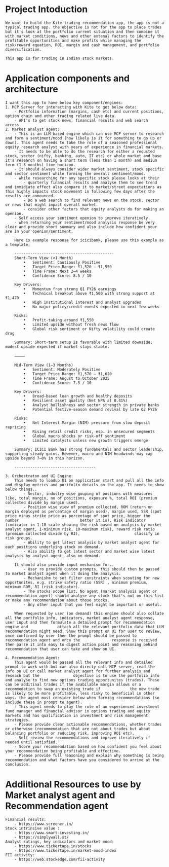 # Project Intoduction
    We want to build the Kite trading recommendation app, the app is not a typical trading app. the objective is not for the app to place trades but it's look at the portfolio current situation and then combine it with market conditions, news and other extenal factors to identify the profitable opportunities and make profits while managing the risk/reward equation, ROI, margin and cash management, and portfolio diversification.

    This app is for trading in Indian stock markets.


# Application components and architecture
    I want this app to have below key component/engines:
    1. MCP Server for interacting with Kite to get below data:
        - Portfolio information (margins, cash etc) and current positions, option chain and other trading related live data.
        - API's to get stock news, financial results and web search access.
    2. Market analyst agent: 
        - This is an LLM based engine which can use MCP server to research and form a sentiment/mood (how likely is it for something to go up or down). This agent needs to take the role of a seasoned professional equity research analyst with years of experience in financial markets.
        - It needs to be able to do the research for either a requsted stock, sector (nifty, banking, auto, IT etc) or whole market and base it's research on having a short term (less than 1 month) and medium term (1-3 months) time horizon. 
        - It should always consider wider market sentiment, stock specific and sector sentiment while forming the overall sentiment/mood.
        - while researching for any specific stock please looks at their
            - quarterly financial results and analyse them to see trend and immidiate effect also compare it to market/street expectations as this highly impacts stock movement in following few days after the results are announced. 
            - Do a web search to find relevant news on the stock, sector or news that might impact overall market.
            - consider other factors that equity analysts do for making an openion.
        - Self access your sentiment openion to improve iteratively. 
        - when returning your sentiment/mood analysis response be very clear and provide short summary and also include how confident your are in your openion/sentiment. 
        
        Here is example response for icicibank, please use this example as a template:

        --------------------------------------------
        Short-Term View (<1 Month)
            •	Sentiment: Cautiously Positive
            •	Target Price Range: ₹1,520 – ₹1,550
            •	Time Frame: Next 2–4 weeks
            •	Confidence Score: 8.5 / 10

        Key Drivers:
            •	Momentum from strong Q1 FY26 earnings
            •	Technical breakout above ₹1,500 with strong support at ₹1,470
            •	High institutional interest and analyst upgrades
            •	No major policy/credit events expected in next few weeks

        Risks:
            •	Profit-taking around ₹1,550
            •	Limited upside without fresh news flow
            •	Global risk sentiment or Nifty volatility could create drag

        Summary: Short-term setup is favorable with limited downside; modest upside expected if market stays stable.

        ⸻

        Mid-Term View (1–3 Months)
            •	Sentiment: Moderately Positive
            •	Target Price Range: ₹1,570 – ₹1,620
            •	Time Frame: August to October 2025
            •	Confidence Score: 7.5 / 10

        Key Drivers:
            •	Broad-based loan growth and healthy deposits
            •	Resilient asset quality (Net NPA at 0.41%)
            •	Analyst bullishness and sector strength in private banks
            •	Potential festive-season demand revival by late Q2 FY26

        Risks:
            •	Net Interest Margin (NIM) pressure from slow deposit repricing
            •	Rising retail credit risks, esp. in unsecured segments
            •	Global macro shocks or risk-off sentiment
            •	Limited catalysts unless new growth triggers emerge

        Summary: ICICI Bank has strong fundamentals and sector leadership, supporting steady gains. However, macro and NIM headwinds may cap upside beyond 7–8% in this horizon.
                
        ------------------------------------
    
    3. Orchestraton and UI Engine:
        This needs to loadup UI on application start and pull all the info and display metrics and portfolio details on the app. It needs to show below things..
            - Sector, industry wise gouping of postions with measures like, total margin, no of positions, exposure %, total ROI (premium collected divide by margin used).
            - Position wise view of premium collected, ROM (return on margin deployed as percentage of margin used), margin used, SSR (spot price minus strike price as percentage of spot price, bigger the number                           better it is), Risk indicator (indicator in 1-10 scale showing the risk based on analysis by market analyst agent, 1-minimum risk, 10-maximum risk), reward risk ratio (premium collected divide by RI),                        classify in risk groups.
            - Ability to get latest analysis by market analyst agent for each positions underlying stock on demand.
            - Also ability to get latest sector and market wise latest analysis by analyst agent, also on demand.
        
        It should also provide input mechanism for..
            - User ro provide custom prompts, this should then be passed to market analyst agent when it doing the analysis.
            - Mechanishm to set filter constraints when scouting for new opportunites. e.g. strike safety ratio (SSR) , minimum premium, minimum ROM, RI (risk indicator).
            - The stocks scope list, No agent (market analysis agent or recommendation agent) should analyse any stock that's not on this list or make any recommendation about those stocks.
            - Any other input that you feel might be important or useful.

        When requested by user (on demand) this engine should also collate all the portfolio info, indicators, market analyst agent response, user input and then formulate a detailed prompt for recommendation engine and             attach all the relevant portfolio data that LLM recommendation might need. Show this prompt on UI for user to review, once confirmed by user then the prompt should be passed to recommendation agent and once the              response is received then parse it into easy to digest action point and reasoning behind recommendation that user can take and show on UI.

    4. Recommendation Agent:
        This agent would be passed all the relevant info and detailed prompt to work with but can also directy call MCP server, read the info on UI or call market analyst agent for further analysis and reseach but the               objective is to use the portfolio info and analyse to find new options trading opportunites (trades). These can be additinal trades if the avabilable margin allows or a recommedation to swap an existing trade if             the new trade is likely to be more profitable, less risky to beneficial in other ways. the agent must consider below when forming recommendations (so include these in prompt to agent).
        - This agent needs to play the role of an experienced investment fund manager and financial advisor in options trading and equity markets and has qualification in investment and risk management strategies.
        - Please provide clear actionable recommendations, whether trades or otherwise (recommendation that are not about trades but about balancing portfolio or reducing risk, improving ROI etc).
        - Self review the recommendations and improve iteratively if needed until satisfied.
        - Score your recommendation based on how confident you feel about your recommendation being profitable and effective.
        - Please provide full reasoning and explain why something is being recommendation and what factors have you considered to arrive at the conclusion.


# Addiitional Resources to use by Market analyst agent and Recommendation agent

    Financial results: 
        - https://www.screener.in/
    Stock intrinsive value : 
        - https://www.smart-investing.in/
        - https://simplywall.st/
    Analyst ratings, key indicators and market mood:
        - https://www.tickertape.in/stocks
        - https://www.tickertape.in/market-mood-index
    FII activity:
        - https://web.stockedge.com/fii-activity
        
    
        





    

